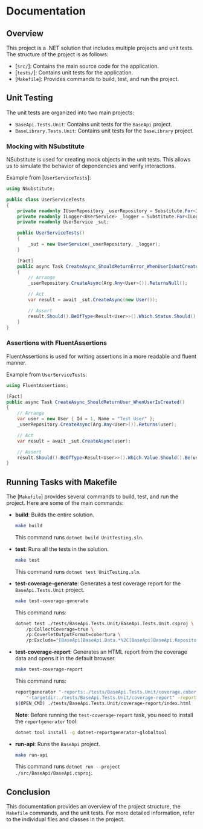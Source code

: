 # Documentation

## Overview

This project is a .NET solution that includes multiple projects and unit tests. The structure of the project is as follows:

- [`src/`]: Contains the main source code for the application.
- [`tests/`]: Contains unit tests for the application.
- [`Makefile`]: Provides commands to build, test, and run the project.

## Unit Testing

The unit tests are organized into two main projects:

- `BaseApi.Tests.Unit`: Contains unit tests for the `BaseApi` project.
- `BaseLibrary.Tests.Unit`: Contains unit tests for the `BaseLibrary` project.

### Mocking with NSubstitute

NSubstitute is used for creating mock objects in the unit tests. This allows us to simulate the behavior of dependencies and verify interactions.

Example from [`UserServiceTests`]:
```csharp
using NSubstitute;

public class UserServiceTests
{
    private readonly IUserRepository _userRepository = Substitute.For<IUserRepository>();
    private readonly ILogger<UserService> _logger = Substitute.For<ILogger<UserService>>();
    private readonly UserService _sut;

    public UserServiceTests()
    {
        _sut = new UserService(_userRepository, _logger);
    }

    [Fact]
    public async Task CreateAsync_ShouldReturnError_WhenUserIsNotCreated()
    {
        // Arrange
        _userRepository.CreateAsync(Arg.Any<User>()).ReturnsNull();

        // Act
        var result = await _sut.CreateAsync(new User());

        // Assert
        result.Should().BeOfType<Result<User>>().Which.Status.Should().Be(ResultStatus.Error);
    }
}
```

### Assertions with FluentAssertions

FluentAssertions is used for writing assertions in a more readable and fluent manner.

Example from `UserServiceTests`:
```csharp
using FluentAssertions;

[Fact]
public async Task CreateAsync_ShouldReturnUser_WhenUserIsCreated()
{
    // Arrange
    var user = new User { Id = 1, Name = "Test User" };
    _userRepository.CreateAsync(Arg.Any<User>()).Returns(user);

    // Act
    var result = await _sut.CreateAsync(user);

    // Assert
    result.Should().BeOfType<Result<User>>().Which.Value.Should().Be(user);
}
```

## Running Tasks with Makefile

The [`Makefile`] provides several commands to build, test, and run the project. Here are some of the main commands:

- **build**: Builds the entire solution.
  ```sh
  make build
  ```
  This command runs `dotnet build UnitTesting.sln`.

- **test**: Runs all the tests in the solution.
  ```sh
  make test
  ```
  This command runs `dotnet test UnitTesting.sln`.

- **test-coverage-generate**: Generates a test coverage report for the `BaseApi.Tests.Unit` project.
  ```sh
  make test-coverage-generate
  ```
  This command runs:
  ```sh
  dotnet test ./tests/BaseApi.Tests.Unit/BaseApi.Tests.Unit.csproj \
      /p:CollectCoverage=true \
      /p:CoverletOutputFormat=cobertura \
      /p:Exclude="[BaseApi]BaseApi.Data.*%2C[BaseApi]BaseApi.Repositories.*%2C[BaseApi]BaseApi.Endpoints.*%2C[BaseApi]BaseApi.Logging.*"
  ```

- **test-coverage-report**: Generates an HTML report from the coverage data and opens it in the default browser.
  ```sh
  make test-coverage-report
  ```
  This command runs:
  ```sh
  reportgenerator "-reports:./tests/BaseApi.Tests.Unit/coverage.cobertura.xml" \
      "-targetdir:./tests/BaseApi.Tests.Unit/coverage-report" -reporttypes:Html
  $(OPEN_CMD) ./tests/BaseApi.Tests.Unit/coverage-report/index.html
  ```

  **Note**: Before running the `test-coverage-report` task, you need to install the `reportgenerator` tool:
  ```sh
  dotnet tool install -g dotnet-reportgenerator-globaltool
  ```

- **run-api**: Runs the `BaseApi` project.
  ```sh
  make run-api
  ```
  This command runs `dotnet run --project ./src/BaseApi/BaseApi.csproj`.

## Conclusion

This documentation provides an overview of the project structure, the `Makefile` commands, and the unit tests. For more detailed information, refer to the individual files and classes in the project.